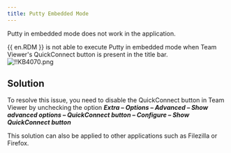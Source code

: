 ```yaml
---
title: Putty Embedded Mode
---
```

Putty in embedded mode does not work in the application.  

{{ en.RDM }} is not able to execute Putty in embedded mode when Team Viewer's QuickConnect button is present in the title bar.  
![!!KB4070.png](https://webdevolutions.azureedge.net/docs/en/kb/KB4070.png)  
## Solution
To resolve this issue, you need to disable the QuickConnect button in Team Viewer by unchecking the option ***Extra – Options – Advanced – Show advanced options – QuickConnect button – Configure – Show QuickConnect button***  

This solution can also be applied to other applications such as Filezilla or Firefox.
